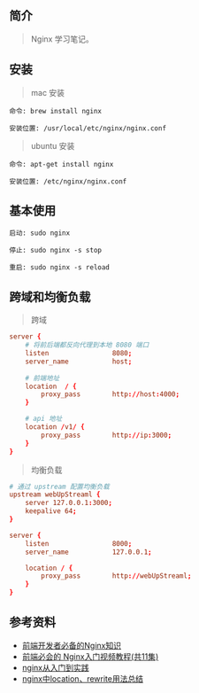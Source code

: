 ## 简介

> Nginx 学习笔记。

## 安装

> mac 安装

```text
命令: brew install nginx

安装位置: /usr/local/etc/nginx/nginx.conf
```

> ubuntu 安装

```text
命令: apt-get install nginx

安装位置: /etc/nginx/nginx.conf
```

## 基本使用

```text
启动: sudo nginx

停止: sudo nginx -s stop

重启: sudo nginx -s reload
```

## 跨域和均衡负载

> 跨域

```conf
server {
    # 将前后端都反向代理到本地 8080 端口
    listen                8080;
    server_name           host;
    
    # 前端地址
    location  / {
        proxy_pass        http://host:4000;
    }

    # api 地址
    location /v1/ {
        proxy_pass        http://ip:3000;
    }
}
```

> 均衡负载

```conf
# 通过 upstream 配置均衡负载
upstream webUpStreaml {
    server 127.0.0.1:3000;
    keepalive 64;
}

server {
    listen                8000;
    server_name           127.0.0.1;

    location / {
        proxy_pass        http://webUpStreaml;
    }
}
```

## 参考资料

- [前端开发者必备的Nginx知识](https://juejin.cn/post/6844903793918738440)
- [前端必会的 Nginx入门视频教程(共11集)](https://juejin.cn/post/6844903701459501070)
- [nginx从入门到实践](https://juejin.cn/post/6844903519003099149#heading-106)
- [nginx中location、rewrite用法总结](https://www.cnblogs.com/dadonggg/p/7797281.html)
